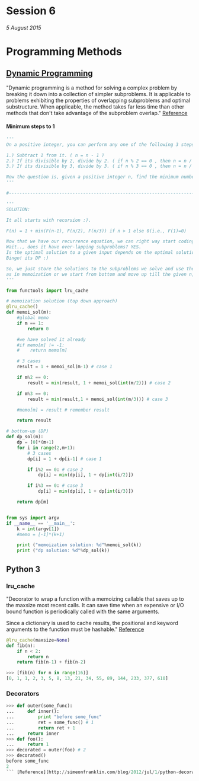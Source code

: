 # Session 6

###### 5 August 2015


Programming Methods
===================

## [Dynamic Programming](https://www.codechef.com/wiki/tutorial-dynamic-programming)

"Dynamic programming is a method for solving a complex problem by breaking it down into a collection of simpler subproblems. It is applicable to problems exhibiting the properties of overlapping subproblems and optimal substructure. When applicable, the method takes far less time than other methods that don't take advantage of the subproblem overlap." [Reference](https://en.wikipedia.org/wiki/Dynamic_programming)

#### Minimum steps to 1

```python
'''
On a positive integer, you can perform any one of the following 3 steps.

1.) Subtract 1 from it. ( n = n - 1 )
2.) If its divisible by 2, divide by 2. ( if n % 2 == 0 , then n = n / 2  )
3.) If its divisible by 3, divide by 3. ( if n % 3 == 0 , then n = n / 3  )

Now the question is, given a positive integer n, find the minimum number of steps that takes n to 1.
'''

#---------------------------------------------------------------------------------------------#

'''
SOLUTION:

It all starts with recursion :).

F(n) = 1 + min(F(n-1), F(n/2), F(n/3)) if n > 1 else 0(i.e., F(1)=0)

Now that we have our recurrence equation, we can right way start coding the recursion.
Wait.., does it have over-lapping subproblems? YES.
Is the optimal solution to a given input depends on the optimal solution of its subproblems? Yes.
Bingo! its DP :)

So, we just store the solutions to the subproblems we solve and use them later on,
as in memoization or we start from bottom and move up till the given n, as in dp.
'''

from functools import lru_cache

# memoization solution (top down approach)
@lru_cache()
def memoi_sol(m):
    #global memo
    if m == 1:
        return 0

    #we have solved it already
    #if memo[m] != -1:
    #    return memo[m]

    # 3 cases
    result = 1 + memoi_sol(m-1) # case 1

    if m%2 == 0:
        result = min(result, 1 + memoi_sol(int(m/2))) # case 2

    if m%3 == 0:
        result = min(result,1 + memoi_sol(int(m/3))) # case 3

    #memo[m] = result # remember result

    return result

# bottom-up (DP)
def dp_sol(m):
    dp = [0]*(m+1)
    for i in range(2,m+1):
        # 3 cases
        dp[i] = 1 + dp[i-1] # case 1

        if i%2 == 0: # case 2
            dp[i] = min(dp[i], 1 + dp[int(i/2)])

        if i%3 == 0: # case 3
            dp[i] = min(dp[i], 1 + dp[int(i/3)])

    return dp[m]


from sys import argv
if __name__ == '__main__':
    k = int(argv[1])
    #memo = [-1]*(k+1)

    print ("memoization solution: %d"%memoi_sol(k))
    print ("dp solution: %d"%dp_sol(k))

```

## Python 3

### lru_cache

"Decorator to wrap a function with a memoizing callable that saves up to the maxsize most recent calls. It can save time when an expensive or I/O bound function is periodically called with the same arguments.

Since a dictionary is used to cache results, the positional and keyword arguments to the function must be hashable." [Reference](https://docs.python.org/3/library/functools.html#functools.lru_cache)

```python
@lru_cache(maxsize=None)
def fib(n):
    if n < 2:
        return n
    return fib(n-1) + fib(n-2)

>>> [fib(n) for n in range(16)]
[0, 1, 1, 2, 3, 5, 8, 13, 21, 34, 55, 89, 144, 233, 377, 610]
```

### Decorators

```python
>>> def outer(some_func):
...     def inner():
...         print "before some_func"
...         ret = some_func() # 1
...         return ret + 1
...     return inner
>>> def foo():
...     return 1
>>> decorated = outer(foo) # 2
>>> decorated()
before some_func
2
``` [Reference](http://simeonfranklin.com/blog/2012/jul/1/python-decorators-in-12-steps/#_9_decorators)
